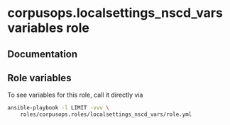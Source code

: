 # corpusops.localsettings_nscd_vars variables role
## Documentation

## Role variables
To see variables for this role, call it directly via
```bash
ansible-playbook -l LIMIT -vvv \
    roles/corpusops.roles/localsettings_nscd_vars/role.yml
```
